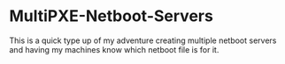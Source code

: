 # MultiPXE-Netboot-Servers
This is a quick type up of my adventure creating multiple netboot servers and having my machines know which netboot file is for it.
